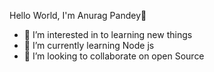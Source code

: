 Hello World, I'm Anurag Pandey👋 
- 👀 I’m interested in to learning new things
- 🌱 I’m currently learning Node js
- 💞️ I’m looking to collaborate on open Source


<!---
i-am-anurag/i-am-anurag is a ✨ special ✨ repository because its `README.md` (this file) appears on your GitHub profile.
You can click the Preview link to take a look at your changes.
--->
